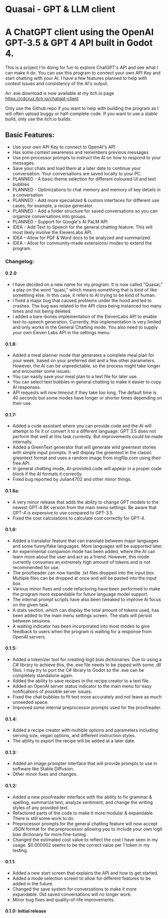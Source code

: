 <h1>Quasai - GPT & LLM client</h1>
<h1>A ChatGPT client using the OpenAI GPT-3.5 & GPT 4 API built in Godot 4.</h1>

This is a project I'm doing for fun to explore ChatGPT's API and see what I can make it do. You can use this program to connect your own API Key and start chatting with your AI. I have a few features planned to help with context issues and consistency of the AI's output.

An .exe download is now available at my itch.io page https://cdcruz.itch.io/chatgpt-client

Only use the Github repo if you want to help with building the program as I will often upload buggy or half-complete code.
If you want to use a stable build, only use the itch.io builds.

<h2>Basic Features:</h2>
<ul>
  <li>Use your own API Key to connect to OpenAI's API </li>
  <li>Has some context awareness and remembers previous messages </li>
  <li>Use pre-processor prompts to instruct the AI on how to respond to your messages.</li>
  <li>Save your chats and load them at a later date to continue your conversation. Your conversations are saved locally to your PC. </li>
  <li>PLANNED - A basic theme selection for different coloured UI and text bubbles </li>
  <li>PLANNED - Optimizations to chat memory and memory of key details in a conversation </li>
  <li>PLANNED - Add more specialized & custom interfaces for different use cases, for example, a recipe generator. </li>
  <li>PLANNED - Add a folder structure for saved conversations so you can organize conversations into groups. </li>
  <li>PLANNED - Support for Google's AI PaLM API </li>
  <li>IDEA - Add Text to Speech for the general chatting feature. This will most likely involve the ElevenLabs API. </li>
  <li>IDEA - Allow for PDF & Word docs to be analyzed and summarized. </li>
  <li>IDEA - Allow for community-made extensions/ modes to extend the program. </li>
</ul>

<h3>Changelog:</h3>
<h4>0.2.0</h4>

<ul>
  <li>I have decided on a new name for my program. It is now called "Quasai," a play on the word "quasi," which means something that is kind of like something else. In this case, it refers to AI trying to be kind of human.</li>
  <li>I fixed a major bug that caused problems under the hood and led to crashes. The bug was related to the API class being instanced too many times and not being deleted.</li>
  <li>I added a bare-bones implementation of the ElevenLabs API to enable text-to-speech generation. Currently, this implementation is very limited and only works in the General Chatting mode. You also need to supply your own Eleven Labs API in the settings menu.</li>
</ul>

<h4>0.1.8:</h4>

<ul>
  <li>Added a meal planner mode that generates a complete meal plan for your week, based on your preferred diet and a few other parameters. However, the AI can be unpredictable, so the process might take longer and encounter some issues. </li>
  <li>You can easily save your meal plan to a text file for later use. </li>
  <li>You can select text bubbles in general chatting to make it easier to copy AI responses. </li>
  <li>API requests will now timeout if they take too long. The default time is 40 seconds but some modes have longer or shorter times depending on their use. </li>
</ul>

<h4>0.1.7:</h4>

<ul>
  <li>Added a code assistant where you can provide code and the AI will attempt to fix it or convert it to a different language. GPT 3.5 does not perform that well at this task currently. But improvements could be made internally. </li>
  <li>Added a GreenText generator that will generate wild greentext stories with simple input prompts. It will display the greentext in the classic greentext format and uses a random image from imgflip.com using their free API. </li>
  <li>In general chatting mode, AI-provided code will appear in a proper code block if the AI formats it correctly. </li>
  <li>Fixed bug reported by Julian4702 and other minor things.</li>
</ul>

<h4>0.1.6a:</h4>

<ul>
  <li>A very minor release that adds the ability to change GPT models to the newest GPT-4 8K version from the main menu settings. Be aware that GPT-4 is expensive to use compared to GPT-3.5.</li>
  <li>Fixed the cost calculations to calculate cost correctly for GPT-4.</li>
</ul>

<h4>0.1.6:</h4>

<ul>
  <li>Added a translator feature that can translate between major languages and some funny/fake languages. More languages will be supported later. </li>
  <li>An experimental companion mode has been added, where the AI can learn more about the user and act as a friend. However, this mode currently consumes an extremely high amount of tokens and is not recommended for use.</li>
  <li>The proofreader can now handle .txt files dropped into the input box. Multiple files can be dropped at once and will be pasted into the input box.</li>
  <li>Various minor fixes and code refactoring have been performed to make the program more expandable for future language model support.</li>
  <li>The internal prompt scripts have also been tweaked to improve AI focus on the given task.</li>
  <li>A stats section, which can display the total amount of tokens used, has been added to the main menu settings screen. The stats will persist between sessions.</li>
  <li>A waiting indicator has been incorporated into most modes to give feedback to users when the program is waiting for a response from OpenAI servers.</li>
</ul>

<h4>0.1.5:</h4>

<ul>
  <li>Added a tokenizer tool for creating logit bias dictionaries. Due to using a C# library to achieve this, the .exe file needs to be zipped with some .dll files. I may try to port the C# library to Godot so the .exe can be completely standalone again.</li>
  <li>Added the ability to save recipes in the recipe creator to a text file.</li>
  <li>Added an OpenAI server status indicator to the main menu for easy notifications of possible server issues.</li>
  <li>Fixed the chat bubbles to fit text more accurately and not leave as much unneeded space.</li>
  <li>Improved some internal preprocessor prompts used for the proofreader.</li>
</ul>

<h4>0.1.4:</h4>

<ul>
  <li>Added a recipe creator with multiple options and parameters including serving size, vegan options, and different instruction styles.</li>
  <li>The ability to export the recipe will be added at a later date.</li>
</ul>

<h4>0.1.3:</h4>

<ul>
  <li>Added an image prompter interface that will provide prompts to use in software like Stable Diffusion.</li>
  <li>Other minor fixes and changes.</li>
</ul>

<h4>0.1.2:</h4>

<ul>
  <li>Added a new proofreader interface with the ability to fix grammar & spelling, summarize text, analyze sentiment, and change the writing styles of any provided text.</li>
  <li>Refactored parts of the code to make it more modular & expandable. There is still some work to do.</li>
  <li>Preprocessor prompts for the general chatting feature will now accept JSON format for the preprocessor allowing you to include your own logit bias dictionary for more fine-tuning.</li>
  <li>Changed the estimated cost value to reflect the cost I have seen in my usage. $0.000002 seems to be the correct value per 1 token in my testing.</li>
</ul>

<h4>0.1.1:</h4>

<ul>
<li>Added a new start screen that explains the API and how to get started.</li>
<li>Added a mode selection screen to allow for different features to be added in the future.</li>
<li>Changed the save system for conversations to make it more expandable. Old saved conversations will no longer work.</li>
<li>Minor bug fixes and quality-of-life improvements.</li>
</ul>

<h4>0.1.0: Initial release</h4>
